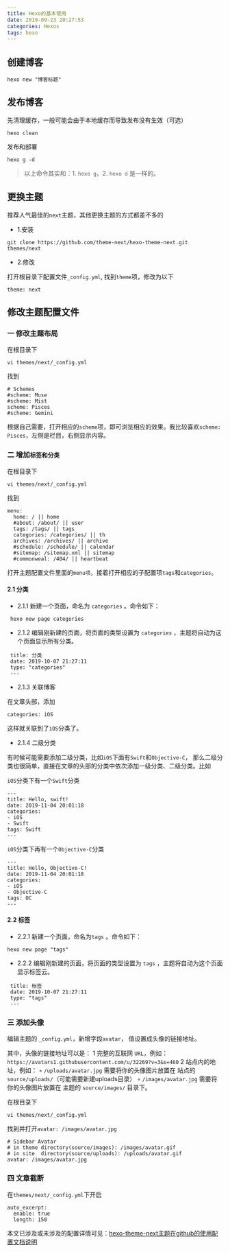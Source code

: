 ```yaml
---
title: Hexo的基本使用
date: 2019-09-23 20:27:53
categories: Hexos
tags: hexo
---
```


## 创建博客

```
hexo new "博客标题"
```

## 发布博客

先清理缓存，一般可能会由于本地缓存而导致发布没有生效（可选）

```
hexo clean
```

发布和部署

```
hexo g -d
```

> 以上命令其实和：1. `hexo g`，2. `hexo d` 是一样的。

## 更换主题

推荐人气最佳的`next`主题，其他更换主题的方式都差不多的

* 1.安装

```
git clone https://github.com/theme-next/hexo-theme-next.git themes/next
```

* 2.修改

打开根目录下配置文件`_config.yml`, 找到`theme`项，修改为以下

```
theme: next
```

## 修改主题配置文件

### 一 修改主题布局

在根目录下

```
vi themes/next/_config.yml 
```

找到

```
# Schemes
#scheme: Muse
#scheme: Mist
scheme: Pisces
#scheme: Gemini
```

根据自己需要，打开相应的`scheme`项，即可浏览相应的效果。我比较喜欢`scheme: Pisces`，左侧是栏目，右侧显示内容。

### 二 增加`标签和分类`

在根目录下

```
vi themes/next/_config.yml 
```

找到

```
menu:
  home: / || home
  #about: /about/ || user
  tags: /tags/ || tags
  categories: /categories/ || th
  archives: /archives/ || archive
  #schedule: /schedule/ || calendar
  #sitemap: /sitemap.xml || sitemap
  #commonweal: /404/ || heartbeat
```

打开主题配置文件里面的`menu项`，接着打开相应的子配置项`tags`和`categories`。

#### 2.1 分类

- 2.1.1 新建一个页面，命名为 `categories` 。命令如下：

```
 hexo new page categories
```

- 2.1.2 编辑刚新建的页面，将页面的类型设置为 `categories` ，主题将自动为这个页面显示所有分类。

```
 title: 分类
 date: 2019-10-07 21:27:11
 type: "categories"
 ---
```

- 2.1.3 关联博客

在文章头部，添加

```
categories: iOS
```

这样就关联到了`iOS`分类了。

- 2.1.4 二级分类

有时候可能需要添加二级分类，比如`iOS`下面有`Swift`和`Objective-C`， 那么二级分类也很简单，直接在文章的头部的分类中依次添加一级分类、二级分类。比如

`iOS`分类下有一个`Swift`分类

```
---
title: Hello, swift!
date: 2019-11-04 20:01:18
categories: 
- iOS
- Swift
tags: Swift
---
```

`iOS`分类下再有一个`Objective-C`分类

```
---
title: Hello, Objective-C!
date: 2019-11-04 20:01:18
categories: 
- iOS
- Objective-C
tags: OC
---
```

#### 2.2 标签

- 2.2.1 新建一个页面，命名为`tags` 。命令如下：

```
hexo new page "tags"
```

- 2.2.2 编辑刚新建的页面，将页面的类型设置为 `tags` ，主题将自动为这个页面显示标签云。

```
 title: 标签
 date: 2019-10-07 21:27:11
 type: "tags"
 ---
```

### 三 添加头像


编辑主题的 `_config.yml`，新增字段`avatar`， 值设置成头像的链接地址。

其中，头像的链接地址可以是：
	1	完整的互联网 `URL`，例如：`https://avatars1.githubusercontent.com/u/32269?v=3&s=460`
	2	站点内的地址，例如：
	◦	`/uploads/avatar.jpg` 需要将你的头像图片放置在 站点的 `source/uploads/`（可能需要新建uploads目录）
	◦	`/images/avatar.jpg` 需要将你的头像图片放置在 主题的 `source/images/` 目录下。

在根目录下

```
vi themes/next/_config.yml 
```

找到并打开`avatar: /images/avatar.jpg`

```
# Sidebar Avatar
# in theme directory(source/images): /images/avatar.gif
# in site  directory(source/uploads): /uploads/avatar.gif
avatar: /images/avatar.jpg
```

### 四 文章截断

在`themes/next/_config.yml`下开启

```
auto_excerpt:
  enable: true
  length: 150
```


本文已涉及或未涉及的配置详情可见：[hexo-theme-next主题在github的使用配置文档说明](https://github.com/iissnan/hexo-theme-next/wiki)




